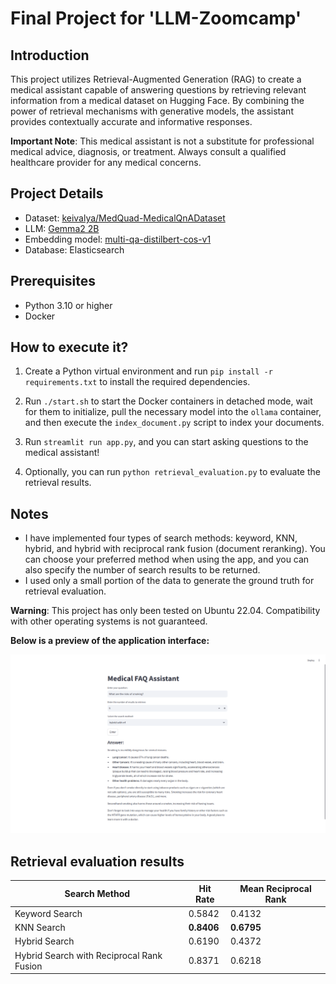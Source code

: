# Final Project for 'LLM-Zoomcamp'

## Introduction

This project utilizes Retrieval-Augmented Generation (RAG) to create a medical assistant capable of answering questions by retrieving relevant information from a medical dataset on Hugging Face. By combining the power of retrieval mechanisms with generative models, the assistant provides contextually accurate and informative responses.

**Important Note**: This medical assistant is not a substitute for professional medical advice, diagnosis, or treatment. Always consult a qualified healthcare provider for any medical concerns.

## Project Details

- Dataset: [keivalya/MedQuad-MedicalQnADataset](https://huggingface.co/datasets/keivalya/MedQuad-MedicalQnADataset)
- LLM: [Gemma2 2B](https://ollama.com/library/gemma2)
- Embedding model: [multi-qa-distilbert-cos-v1](https://huggingface.co/sentence-transformers/multi-qa-distilbert-cos-v1)
- Database: Elasticsearch

## Prerequisites

- Python 3.10 or higher
- Docker

## How to execute it?

1. Create a Python virtual environment and run `pip install -r requirements.txt` to install the required dependencies.

2. Run `./start.sh` to start the Docker containers in detached mode, wait for them to initialize, pull the necessary model into the `ollama` container, and then execute the `index_document.py` script to index your documents.

3. Run `streamlit run app.py`, and you can start asking questions to the medical assistant!

4. Optionally, you can run `python retrieval_evaluation.py` to evaluate the retrieval results.

## **Notes**

- I have implemented four types of search methods: keyword, KNN, hybrid, and hybrid with reciprocal rank fusion (document reranking). You can choose your preferred method when using the app, and you can also specify the number of search results to be returned.
- I used only a small portion of the data to generate the ground truth for retrieval evaluation.

**Warning**: This project has only been tested on Ubuntu 22.04. Compatibility with other operating systems is not guaranteed.

**Below is a preview of the application interface:**

![App Interface](app.png)

## Retrieval evaluation results

| Search Method                             | Hit Rate   | Mean Reciprocal Rank |
|-------------------------------------------|------------|----------------------|
| Keyword Search                            | 0.5842     | 0.4132               |
| KNN Search                                | **0.8406** | **0.6795**           |
| Hybrid Search                             | 0.6190     | 0.4372               |
| Hybrid Search with Reciprocal Rank Fusion | 0.8371     | 0.6218               |

